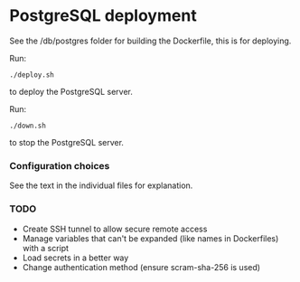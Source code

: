 # PostgreSQL deployment

See the /db/postgres folder for building the Dockerfile, this is for deploying.

Run:
```shell
./deploy.sh
```
to deploy the PostgreSQL server.

Run:
```shell
./down.sh
```

to stop the PostgreSQL server.

### Configuration choices

See the text in the individual files for explanation.

### TODO

* Create SSH tunnel to allow secure remote access
* Manage variables that can't be expanded (like names in Dockerfiles) with a script
* Load secrets in a better way
* Change authentication method (ensure scram-sha-256 is used)